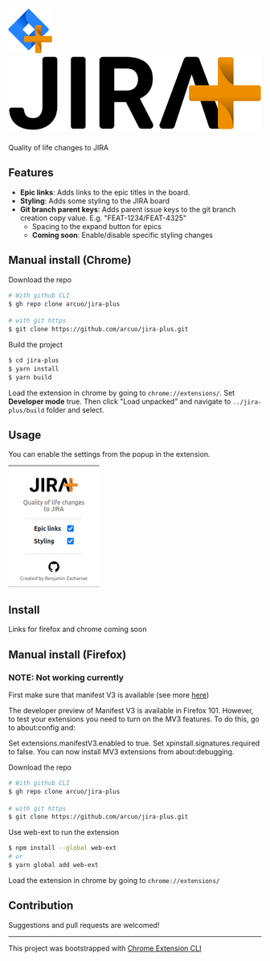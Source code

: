 # <img src="public/icons/icon_vector.svg" height="89">&nbsp; &nbsp; &nbsp;<img src="public/title_icon.svg">

Quality of life changes to JIRA

## Features

- **Epic links**: Adds links to the epic titles in the board.
- **Styling**: Adds some styling to the JIRA board
- **Git branch parent keys**: Adds parent issue keys to the git branch creation copy value. E.g. "FEAT-1234/FEAT-4325" 
  - Spacing to the expand button for epics
  - **Coming soon**: Enable/disable specific styling changes

## Manual install (Chrome)

Download the repo

```sh
# With github CLI
$ gh repo clone arcuo/jira-plus

# with git https
$ git clone https://github.com/arcuo/jira-plus.git
```

Build the project

```sh
$ cd jira-plus
$ yarn install
$ yarn build
```

Load the extension in chrome by going to `chrome://extensions/`. Set **Developer mode** true. Then click "Load unpacked" and navigate to  `../jira-plus/build` folder and select.

## Usage

You can enable the settings from the popup in the extension.

<img src="./popup.png">

## Install

Links for firefox and chrome coming soon

## Manual install (Firefox)

### **NOTE: Not working currently**

First make sure that manifest V3 is available (see more [here](https://extensionworkshop.com/documentation/develop/manifest-v3-migration-guide/))

The developer preview of Manifest V3 is available in Firefox 101. However, to test your extensions you need to turn on the MV3 features. To do this, go to about:config and:

Set extensions.manifestV3.enabled to true.
Set xpinstall.signatures.required to false.
You can now install MV3 extensions from about:debugging.

Download the repo

```sh
# With github CLI
$ gh repo clone arcuo/jira-plus

# with git https
$ git clone https://github.com/arcuo/jira-plus.git
```

Use web-ext to run the extension

```sh
$ npm install --global web-ext
# or
$ yarn global add web-ext

```

Load the extension in chrome by going to `chrome://extensions/`

## Contribution

Suggestions and pull requests are welcomed!

---

This project was bootstrapped with [Chrome Extension CLI](https://github.com/dutiyesh/chrome-extension-cli)

